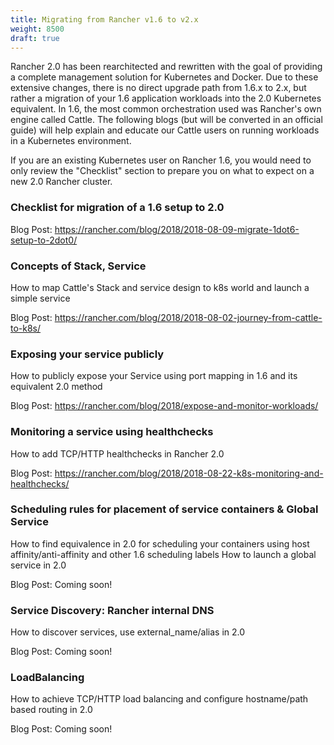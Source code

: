 ```yaml
---
title: Migrating from Rancher v1.6 to v2.x
weight: 8500
draft: true
---
```


Rancher 2.0 has been rearchitected and rewritten with the goal of providing a complete management solution for Kubernetes and Docker.  Due to these extensive changes, there is no direct upgrade path from 1.6.x to 2.x, but rather a migration of your 1.6 application workloads into the 2.0 Kubernetes equivalent.  In 1.6, the most common orchestration used was Rancher's own engine called Cattle. The following blogs (but will be converted in an official guide) will help explain and educate our Cattle users on running workloads in a Kubernetes environment.  

If you are an existing Kubernetes user on Rancher 1.6, you would need to only review the "Checklist" section to prepare you on what to expect on a new 2.0 Rancher cluster.

### Checklist for migration of a 1.6 setup to 2.0  

Blog Post: https://rancher.com/blog/2018/2018-08-09-migrate-1dot6-setup-to-2dot0/

### Concepts of Stack, Service  
How to map Cattle's Stack and service design to k8s world and launch a simple service

Blog Post: https://rancher.com/blog/2018/2018-08-02-journey-from-cattle-to-k8s/


### Exposing your service publicly
How to publicly expose your Service using port mapping in 1.6 and its equivalent 2.0 method

Blog Post: https://rancher.com/blog/2018/expose-and-monitor-workloads/

### Monitoring a service using healthchecks
How to add TCP/HTTP healthchecks in Rancher 2.0

Blog Post: https://rancher.com/blog/2018/2018-08-22-k8s-monitoring-and-healthchecks/

### Scheduling rules for placement of service containers & Global Service  
How to find equivalence in 2.0 for scheduling your containers using host affinity/anti-affinity and other 1.6 scheduling labels
How to launch a global service in 2.0

Blog Post: Coming soon!

### Service Discovery: Rancher internal DNS
How to discover services, use external_name/alias in 2.0

Blog Post: Coming soon!

### LoadBalancing
How to achieve TCP/HTTP load balancing and configure hostname/path based routing in 2.0

Blog Post: Coming soon!

<!--
- [ ] Secrets - How to manage and use secrets in 2.0
- [ ] Storage - How to configure storage with Rancher 2.0 on Kubernetes
- [ ] Rancher metadata - What can be alternative solutions to rancher 1.6 metadata in rancher 2.0
- [ ] Environment management - What is the equivalence in 2.0 to creating and managing 1.6 environments
- [ ] External DNS integration- Alternative ways in 2.0 to integrate with external DNS providers supported by Rancher 1.6
- [ ] Differences in Upgrade procedure for applications deployed on Rancher
-->
